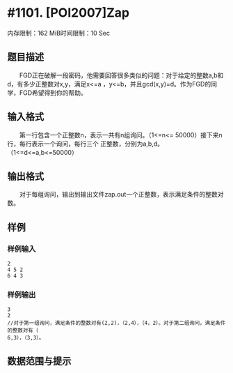 # #1101. [POI2007]Zap

内存限制：162 MiB时间限制：10 Sec

## 题目描述

　　FGD正在破解一段密码，他需要回答很多类似的问题：对于给定的整数a,b和d，有多少正整数对x,y，满足x<=a
，y<=b，并且gcd(x,y)=d。作为FGD的同学，FGD希望得到你的帮助。

## 输入格式

　　第一行包含一个正整数n，表示一共有n组询问。（1<=n<= 50000）接下来n行，每行表示一个询问，每行三个
正整数，分别为a,b,d。（1<=d<=a,b<=50000）

## 输出格式

　　对于每组询问，输出到输出文件zap.out一个正整数，表示满足条件的整数对数。

## 样例

### 样例输入

    
    2
    4 5 2
    6 4 3
    

### 样例输出

    
    3
    2
    //对于第一组询问，满足条件的整数对有(2,2)，（2,4），（4，2）。对于第二组询问，满足条件的整数对有（
    6,3），（3,3）。
    

## 数据范围与提示
